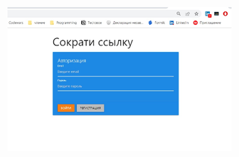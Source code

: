 ![Header](https://github.com/AdamBers/mern/blob/779dee6ac2bd0bab2af3b662186b76f29ab95d11/client/public/MERN.jpg)
